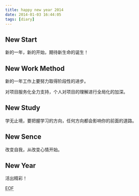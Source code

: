 ```yaml
---
title: happy new year 2014
date: 2014-01-03 16:44:05
tags: [diary]
---
```


## New Start

新的一年，新的开始，期待新生命的诞生！

## New Work Method

新的一年工作上要努力取得阶段性的进步。

对项目服务化全力支持，个人对项目的理解进行全局化的加深。

## New Study

学无止境，要把握学习的方向，任何方向都会影响你的前面的道路。

## New Sence

改变自我，从改变心情开始。

## New Year

活出精彩！
























<!-- more -->




<abbr title="End of file">EOF</abbr>
